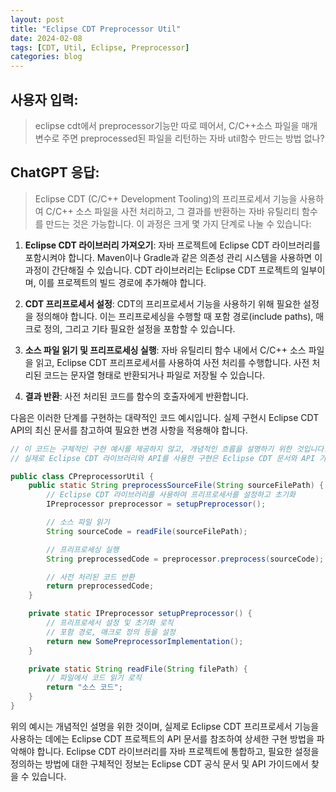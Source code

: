 ```yaml
---
layout: post
title: "Eclipse CDT Preprocessor Util"
date: 2024-02-08
tags: [CDT, Util, Eclipse, Preprocessor]
categories: blog
---
```


## 사용자 입력:
> eclipse cdt에서 preprocessor기능만 따로 떼어서,   C/C++소스 파일을 매개변수로 주면 preprocessed된 파일을 리턴하는 자바 util함수 만드는 방법 없나?

## ChatGPT 응답:
> Eclipse CDT (C/C++ Development Tooling)의 프리프로세서 기능을 사용하여 C/C++ 소스 파일을 사전 처리하고, 그 결과를 반환하는 자바 유틸리티 함수를 만드는 것은 가능합니다. 이 과정은 크게 몇 가지 단계로 나눌 수 있습니다:

1. **Eclipse CDT 라이브러리 가져오기**: 자바 프로젝트에 Eclipse CDT 라이브러리를 포함시켜야 합니다. Maven이나 Gradle과 같은 의존성 관리 시스템을 사용하면 이 과정이 간단해질 수 있습니다. CDT 라이브러리는 Eclipse CDT 프로젝트의 일부이며, 이를 프로젝트의 빌드 경로에 추가해야 합니다.

2. **CDT 프리프로세서 설정**: CDT의 프리프로세서 기능을 사용하기 위해 필요한 설정을 정의해야 합니다. 이는 프리프로세싱을 수행할 때 포함 경로(include paths), 매크로 정의, 그리고 기타 필요한 설정을 포함할 수 있습니다.

3. **소스 파일 읽기 및 프리프로세싱 실행**: 자바 유틸리티 함수 내에서 C/C++ 소스 파일을 읽고, Eclipse CDT 프리프로세서를 사용하여 사전 처리를 수행합니다. 사전 처리된 코드는 문자열 형태로 반환되거나 파일로 저장될 수 있습니다.

4. **결과 반환**: 사전 처리된 코드를 함수의 호출자에게 반환합니다.

다음은 이러한 단계를 구현하는 대략적인 코드 예시입니다. 실제 구현시 Eclipse CDT API의 최신 문서를 참고하여 필요한 변경 사항을 적용해야 합니다.

```java
// 이 코드는 구체적인 구현 예시를 제공하지 않고, 개념적인 흐름을 설명하기 위한 것입니다.
// 실제로 Eclipse CDT 라이브러리와 API를 사용한 구현은 Eclipse CDT 문서와 API 가이드를 참조하세요.

public class CPreprocessorUtil {
    public static String preprocessSourceFile(String sourceFilePath) {
        // Eclipse CDT 라이브러리를 사용하여 프리프로세서를 설정하고 초기화
        IPreprocessor preprocessor = setupPreprocessor();

        // 소스 파일 읽기
        String sourceCode = readFile(sourceFilePath);

        // 프리프로세싱 실행
        String preprocessedCode = preprocessor.preprocess(sourceCode);

        // 사전 처리된 코드 반환
        return preprocessedCode;
    }

    private static IPreprocessor setupPreprocessor() {
        // 프리프로세서 설정 및 초기화 로직
        // 포함 경로, 매크로 정의 등을 설정
        return new SomePreprocessorImplementation();
    }

    private static String readFile(String filePath) {
        // 파일에서 코드 읽기 로직
        return "소스 코드";
    }
}
```

위의 예시는 개념적인 설명을 위한 것이며, 실제로 Eclipse CDT 프리프로세서 기능을 사용하는 데에는 Eclipse CDT 프로젝트의 API 문서를 참조하여 상세한 구현 방법을 파악해야 합니다. Eclipse CDT 라이브러리를 자바 프로젝트에 통합하고, 필요한 설정을 정의하는 방법에 대한 구체적인 정보는 Eclipse CDT 공식 문서 및 API 가이드에서 찾을 수 있습니다.

